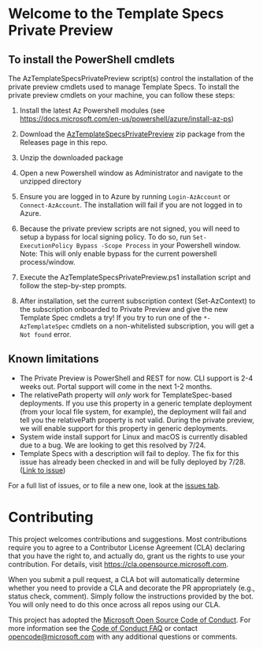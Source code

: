 # Welcome to the Template Specs Private Preview

## To install the PowerShell cmdlets
The AzTemplateSpecsPrivatePreview script(s) control the installation of the private preview cmdlets used to manage Template Specs. To install the private preview cmdlets on your machine, you can follow these steps:

1. Install the latest Az Powershell modules (see https://docs.microsoft.com/en-us/powershell/azure/install-az-ps)

1. Download the [AzTemplateSpecsPrivatePreview](https://github.com/Azure/template-specs/releases/download/v0.1/AzTemplateSpecsPrivatePreview.zip) zip package from the Releases page in this repo.
1. Unzip the downloaded package
1. Open a new Powershell window as Administrator and navigate to the unzipped directory
1. Ensure you are logged in to Azure by running `Login-AzAccount` or `Connect-AzAccount`. The installation will fail if you are not logged in to Azure.
1. Because the private preview scripts are not signed, you will need to setup a bypass for local signing policy. To do so, run `Set-ExecutionPolicy Bypass -Scope Process` in your Powershell window. Note: This will only enable bypass for the current powershell process/window.
1. Execute the AzTemplateSpecsPrivatePreview.ps1 installation script and follow the step-by-step prompts.
1. After installation, set the current subscription context (Set-AzContext) to the subscription onboarded to Private Preview and give the new Template Spec cmdlets a try! If you try to run one of the `*-AzTemplateSpec` cmdlets on a non-whitelisted subscription, you will get a `Not found` error.

## Known limitations
* The Private Preview is PowerShell and REST for now. CLI support is 2-4 weeks out. Portal support will come in the next 1-2 months.
* The relativePath property will *only* work for TemplateSpec-based deployments. If you use this property in a generic template deployment (from your local file system, for example), the deployment will fail and tell you the relativePath property is not valid. During the private preview, we will enable support for this property in generic deployments.
* System wide install support for Linux and macOS is currently disabled due to a bug. We are looking to get this resolved by 7/24.
* Template Specs with a description will fail to deploy. The fix for this issue has already been checked in and will be fully deployed by 7/28. ([Link to issue](https://github.com/Azure/template-specs/issues/13))

For a full list of issues, or to file a new one, look at the [issues tab](https://github.com/azure/template-specs/issues).

# Contributing

This project welcomes contributions and suggestions.  Most contributions require you to agree to a
Contributor License Agreement (CLA) declaring that you have the right to, and actually do, grant us
the rights to use your contribution. For details, visit https://cla.opensource.microsoft.com.

When you submit a pull request, a CLA bot will automatically determine whether you need to provide
a CLA and decorate the PR appropriately (e.g., status check, comment). Simply follow the instructions
provided by the bot. You will only need to do this once across all repos using our CLA.

This project has adopted the [Microsoft Open Source Code of Conduct](https://opensource.microsoft.com/codeofconduct/).
For more information see the [Code of Conduct FAQ](https://opensource.microsoft.com/codeofconduct/faq/) or
contact [opencode@microsoft.com](mailto:opencode@microsoft.com) with any additional questions or comments.

